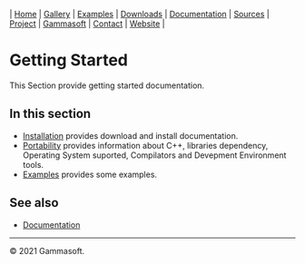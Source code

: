 | [Home](home.md) | [Gallery](gallery.md) | [Examples](examples.md) | [Downloads](downloads.md) | [Documentation](documentation.md) | [Sources](https://github.com/gammasoft71/xtd) | [Project](https://sourceforge.net/projects/xtdpro/) | [Gammasoft](gammasoft.md)  | [Contact](contact.md) | [Website](https://gammasoft71.wixsite.com/xtdpro) |

# Getting Started

This Section provide getting started documentation.

## In this section

* [Installation](downloads.md) provides download and install documentation.
* [Portability](portability.md) provides information about C++, libraries dependency, Operating System suported, Compilators and Devepment Environment tools.
* [Examples](../examples/README.md) provides some examples.

## See also

* [Documentation](documentation.md)

______________________________________________________________________________________________

© 2021 Gammasoft.
